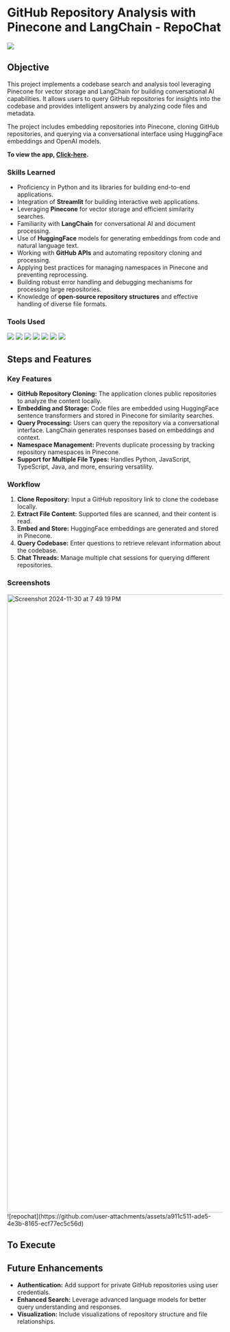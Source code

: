 # GitHub Repository Analysis with Pinecone and LangChain - RepoChat
<img src="https://img.shields.io/badge/-Solo Project-f2336f?&style=for-the-badge&logoColor=white" />

## Objective

This project implements a codebase search and analysis tool leveraging Pinecone for vector storage and LangChain for building conversational AI capabilities. It allows users to query GitHub repositories for insights into the codebase and provides intelligent answers by analyzing code files and metadata.

The project includes embedding repositories into Pinecone, cloning GitHub repositories, and querying via a conversational interface using HuggingFace embeddings and OpenAI models.

**To view the app, <a href="https://edom-repochat.streamlit.app/"> Click-here</a>.** 

### Skills Learned

- Proficiency in Python and its libraries for building end-to-end applications.
- Integration of **Streamlit** for building interactive web applications.
- Leveraging **Pinecone** for vector storage and efficient similarity searches.
- Familiarity with **LangChain** for conversational AI and document processing.
- Use of **HuggingFace** models for generating embeddings from code and natural language text.
- Working with **GitHub APIs** and automating repository cloning and processing.
- Applying best practices for managing namespaces in Pinecone and preventing reprocessing.
- Building robust error handling and debugging mechanisms for processing large repositories.
- Knowledge of **open-source repository structures** and effective handling of diverse file formats.

### Tools Used
<div>
  <img src="https://img.shields.io/badge/-Python-3776AB?&style=for-the-badge&logo=python&logoColor=white" />
  <img src="https://img.shields.io/badge/-Streamlit-FF4B4B?&style=for-the-badge&logo=streamlit&logoColor=white" />
  <img src="https://img.shields.io/badge/-Pinecone-2563eb?&style=for-the-badge&logo=pinecone&logoColor=white" />
  <img src="https://img.shields.io/badge/-HuggingFace-FEA053?&style=for-the-badge&logo=huggingface&logoColor=white" />
  <img src="https://img.shields.io/badge/-LangChain-10A8E0?&style=for-the-badge&logoColor=white" />
  <img src="https://img.shields.io/badge/-OpenAI-412991?&style=for-the-badge&logo=openai&logoColor=white" />
  <img src="https://img.shields.io/badge/-GitHub-181717?&style=for-the-badge&logo=github&logoColor=white" />
</div>

## Steps and Features

### Key Features
- **GitHub Repository Cloning:** The application clones public repositories to analyze the content locally.
- **Embedding and Storage:** Code files are embedded using HuggingFace sentence transformers and stored in Pinecone for similarity searches.
- **Query Processing:** Users can query the repository via a conversational interface. LangChain generates responses based on embeddings and context.
- **Namespace Management:** Prevents duplicate processing by tracking repository namespaces in Pinecone.
- **Support for Multiple File Types:** Handles Python, JavaScript, TypeScript, Java, and more, ensuring versatility.

### Workflow
1. **Clone Repository:** Input a GitHub repository link to clone the codebase locally.
2. **Extract File Content:** Supported files are scanned, and their content is read.
3. **Embed and Store:** HuggingFace embeddings are generated and stored in Pinecone.
4. **Query Codebase:** Enter questions to retrieve relevant information about the codebase.
5. **Chat Threads:** Manage multiple chat sessions for querying different repositories.

### Screenshots
<img width="1440" alt="Screenshot 2024-11-30 at 7 49 19 PM" src="https://github.com/user-attachments/assets/2e6bd372-2617-4437-bf75-6c2045c32cfe">
![repochat](https://github.com/user-attachments/assets/a911c511-ade5-4e3b-8165-ecf77ec5c56d)



## To Execute



## Future Enhancements
- **Authentication:** Add support for private GitHub repositories using user credentials.
- **Enhanced Search:** Leverage advanced language models for better query understanding and responses.
- **Visualization:** Include visualizations of repository structure and file relationships.
